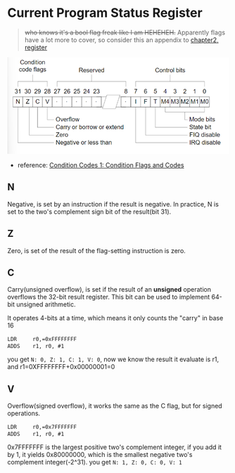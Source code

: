 # Current Program Status Register
> ~~who knows it's a bool flag freak like I am HEHEHEH.~~
> Apparently flags have a lot more to cover, so consider this an appendix to [chapter2, register](/ARM-ASM/02-Programmer's-Model.md/#registers-arm7tdmi)

![CPSR](./attachments/ARM7TDMI-CPSR.png)

- reference: [Condition Codes 1: Condition Flags and Codes](https://community.arm.com/arm-community-blogs/b/architectures-and-processors-blog/posts/condition-codes-1-condition-flags-and-codes)
## N
Negative, is set by an instruction if the result is negative. In practice, N is set to the two's complement sign bit of the result(bit 31).

## Z
Zero, is set of the result of the flag-setting instruction is zero.

## C
Carry(unsigned overflow), is set if the result of an **unsigned** operation overflows the 32-bit result register. This bit can be used to implement 64-bit unsigned arithmetic.

It operates 4-bits at a time, which means it only counts the "carry" in base 16
```
LDR     r0,=0xFFFFFFFF
ADDS    r1, r0, #1
```
you get `N: 0, Z: 1, C: 1, V: 0`, now we know the result it evaluate is r1, and r1=0XFFFFFFFF+0x00000001=0

## V
Overflow(signed overflow), it works the same as the C flag, but for signed operations.

```
LDR     r0,=0x7FFFFFFF
ADDS    r1, r0, #1
```
0x7FFFFFFF is the largest positive two's complement integer, if you add it by 1, it yields 0x80000000, which is the smallest negative two's complement integer(-2^31).
you get `N: 1, Z: 0, C: 0, V: 1`